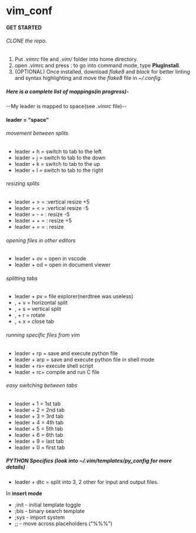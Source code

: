# vim_conf

#### GET STARTED

###### CLONE the repo. 

1. Put *.vimrc* file and *.vim/* folder into home directory.
1. open .vimrc and press : to go into command mode, type **PlugInstall**.
1. (OPTIONAL) Once installed, download *flake8* and *black* for better linting and syntax highlighting and move the *flake8* file in *~/.config*.

##### Here is a complete list of mappings(in progress)-

--My leader is mapped to space(see *.vimrc* file)--

#### leader = "space"

###### movement between splits
* leader + h = switch to tab to the left
* leader + j = switch to tab to the down
* leader + k = switch to tab to the up
* leader + l = switch to tab to the right

###### resizing splits
* leader + > = :vertical resize +5
* leader + < = :vertical resize -5
* leader + - = : resize -5
* leader + + = : resize +5
* leader + = = : resize

###### opening files in other editors
* leader + ov = open in vscode
* leader + od = open in document viewer

###### splitting tabs
* leader + pv = file explorer(nerdtree was useless)
* , + v = horizontal split
* , + s = vertical split
* , + r = rotate 
* , + x = close tab

###### running specific files from vim
* leader + rp = save and execute python file
* leader + arp = save and execute python file in shell mode
* leader + rs= execute shell script
* leader + rc= compile and run C file

###### easy switching between tabs
* leader + 1 = 1st tab
* leader + 2 = 2nd tab
* leader + 3 = 3rd tab
* leader + 4 = 4th tab
* leader + 5 = 5th tab
* leader + 6 = 6th tab
* leader + 9 = last tab
* leader + 0 = first tab

##### PYTHON Specifics (look into *~/.vim/templates/py_config* for more details)
* leader + dtc = split into 3, 2 other for input and output files.

In **insert mode**
* ;init - initial template toggle
* ;bis - binary search template
* ;sys - import system
* ;; - move across placeholders ("%%%")
